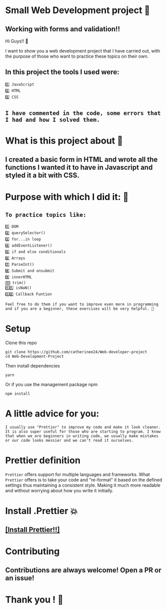 # Small Web Development project 📃

## Working with forms and validation!!

Hi Guys!! 👋

I want to show you a web development project that I have carried out, with the purpose of those who want to practice these topics on their own.

## In this project the tools I used were:

````
1️⃣ JavaScript
2️⃣ HTML 
3️⃣ CSS
````

## ````I have commented in the code, some errors that I had and how I solved them.````

# What is this project about 🤔

## I created a basic form in HTML and wrote all the functions I wanted it to have in Javascript and styled it a bit with CSS.

# Purpose with which I did it: 🌟

## ````To practice topics like: ````

````
1️⃣ DOM
2️⃣ querySelector()
3️⃣ for...in loop
4️⃣ addEventListener()
5️⃣ if and else conditionals
6️⃣ Arrays
7️⃣ ParseInt()
8️⃣ Submit and onsubmit
9️⃣ innerHTML
🔟 trim()
1️⃣1️⃣ isNaN()
1️⃣2️⃣ Callback Funtion
````  
````
Feel free to do them if you want to improve even more in programming and if you are a beginner, these exercises will be very helpful. 💯
```` 

# Setup

Clone this repo

```
git clone https://github.com/catherinee24/Web-developer-project
cd Web-Development-Project
```
Then install dependencies

```
yarn
```
Or if you use the management package npm 

````
npm install
````


# A little advice for you:
````
I usually use "Prettier" to improve my code and make it look cleaner. It is also super useful for those who are starting to program. I know that when we are beginners in writing code, we usually make mistakes or our code looks messier and we can't read it ourselves.

````

# Prettier definition
``Prettier`` offers support for multiple languages and frameworks. What ``Prettier`` offers is to take your code and "re-format" it based on the defined settings thus maintaining a consistent style. Making it much more readable and without worrying about how you write it initially.


# Install .Prettier 💥
## [[Install Prettier!!]](https://prettier.io/docs/en/install.html)


# Contributing 
## Contributions are always welcome! Open a PR or an issue!

# Thank you ! 👋

